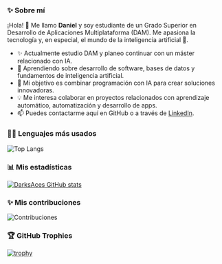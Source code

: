 ### ✨ Sobre mí

¡Hola! 👋 Me llamo **Daniel** y soy estudiante de un Grado Superior en Desarrollo de Aplicaciones Multiplataforma (DAM). Me apasiona la tecnología y, en especial, el mundo de la inteligencia artificial 🤖.

-  ✨ Actualmente estudio DAM y planeo continuar con un máster relacionado con IA.
- 🌱 Aprendiendo sobre desarrollo de software, bases de datos y fundamentos de inteligencia artificial.
- 🚀 Mi objetivo es combinar programación con IA para crear soluciones innovadoras.
- 💡 Me interesa colaborar en proyectos relacionados con aprendizaje automático, automatización y desarrollo de apps.
- 📫 Puedes contactarme aquí en GitHub o a través de [LinkedIn](https://www.linkedin.com/in/daniel-garcia-brun-98a54b274/).

### 🧑‍💻 Lenguajes más usados

![Top Langs](https://github-readme-stats.vercel.app/api/top-langs/?username=DarksAces&layout=compact&langs_count=10)

### 📊 Mis estadísticas

[![DarksAces GitHub stats](https://github-readme-stats.vercel.app/api?username=DarksAces&show_icons=true&theme=dark)](https://github.com/DarksAces)

### ✨ Mis contribuciones

![Contribuciones](https://ghchart.rshah.org/DarksAces)



### 🏆 GitHub Trophies

[![trophy](https://github-profile-trophy.vercel.app/?username=DarksAces&theme=onedark&row=2&column=4)](https://github.com/ryo-ma/github-profile-trophy)



